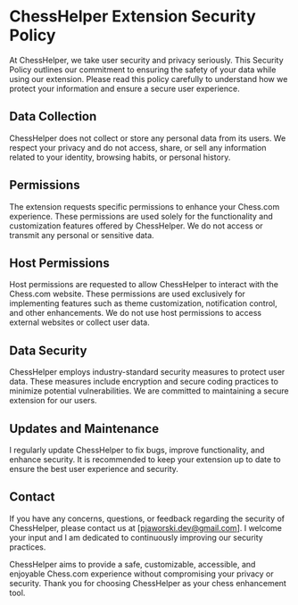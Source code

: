 # ChessHelper Extension Security Policy

At ChessHelper, we take user security and privacy seriously. This Security Policy outlines our commitment to ensuring the safety of your data while using our extension. Please read this policy carefully to understand how we protect your information and ensure a secure user experience.

## Data Collection

ChessHelper does not collect or store any personal data from its users. We respect your privacy and do not access, share, or sell any information related to your identity, browsing habits, or personal history.

## Permissions

The extension requests specific permissions to enhance your Chess.com experience. These permissions are used solely for the functionality and customization features offered by ChessHelper. We do not access or transmit any personal or sensitive data.

## Host Permissions

Host permissions are requested to allow ChessHelper to interact with the Chess.com website. These permissions are used exclusively for implementing features such as theme customization, notification control, and other enhancements. We do not use host permissions to access external websites or collect user data.

## Data Security

ChessHelper employs industry-standard security measures to protect user data. These measures include encryption and secure coding practices to minimize potential vulnerabilities. We are committed to maintaining a secure extension for our users.

## Updates and Maintenance

I regularly update ChessHelper to fix bugs, improve functionality, and enhance security. It is recommended to keep your extension up to date to ensure the best user experience and security.

## Contact

If you have any concerns, questions, or feedback regarding the security of ChessHelper, please contact us at [pjaworski.dev@gmail.com]. I welcome your input and I am dedicated to continuously improving our security practices.

ChessHelper aims to provide a safe, customizable, accessible, and enjoyable Chess.com experience without compromising your privacy or security. Thank you for choosing ChessHelper as your chess enhancement tool.

